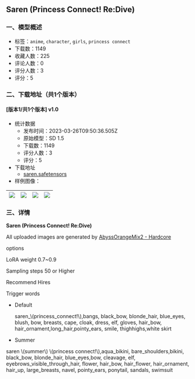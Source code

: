 ## Saren (Princess Connect! Re:Dive)
### 一、模型概述

- 标签：`anime`, `character`, `girls`, `princess connect`
- 下载数：1149
- 收藏人数：225
- 评论人数：0
- 评分人数：3
- 评分：5

### 二、下载地址（共1个版本）

#### [版本1/共1个版本] v1.0

- 统计数据
  - 发布时间：2023-03-26T09:50:36.505Z
  - 原始模型：SD 1.5
  - 下载数：1149
  - 评分人数：3
  - 评分：5
- 下载地址
  - [saren.safetensors](https://civitai.com/api/download/models/29430)
- 样例图像：

| <img src="https://image.civitai.com/xG1nkqKTMzGDvpLrqFT7WA/66755445-8818-48f1-87f7-b1a37c5fd100/width=450/332909.jpeg" /> | <img src="https://image.civitai.com/xG1nkqKTMzGDvpLrqFT7WA/2b30b28c-2baa-4a93-684d-88cb8b303e00/width=450/332926.jpeg" /> | <img src="https://image.civitai.com/xG1nkqKTMzGDvpLrqFT7WA/fc271bb5-0383-4725-d0b7-2ce6fcaeac00/width=450/332925.jpeg" /> | <img src="https://image.civitai.com/xG1nkqKTMzGDvpLrqFT7WA/14322713-a171-409b-816d-0f59bc921a00/width=450/332924.jpeg" /> |
| ---- | ---- | ---- | ---- |


### 三、详情
<p><strong>Saren (Princess Connect! Re:Dive)</strong></p><p></p><p>All uploaded images are generated by <a target="_blank" rel="ugc" href="https://civitai.com/models/4451/abyssorangemix2-hardcore">AbyssOrangeMix2 - Hardcore</a></p><p></p><p>options</p><p>LoRA weight 0.7~0.9</p><p>Sampling steps 50 or Higher</p><p>Recommend Hires</p><p>Trigger words</p><p></p><ul><li><p>Default</p><p>saren_\(princess_connect!\),bangs, black_bow, blonde_hair, blue_eyes, blush, bow, breasts, cape, cloak, dress, elf, gloves, hair_bow, hair_ornament,long_hair,pointy_ears, smile, thighhighs,white skirt</p></li></ul><p></p><ul><li><p>Summer</p></li></ul><p>        saren \(summer\) \(princess connect!\),aqua_bikini,                                      bare_shoulders,bikini, black_bow, blonde_hair, blue_eyes,bow,                     cleavage, elf, eyebrows_visible_through_hair, flower, hair_bow,                    hair_flower, hair_ornament, hair_up, large_breasts, navel, pointy_ears,         ponytail, sandals, swimsuit</p>
